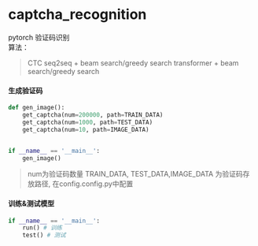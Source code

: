 # captcha_recognition
pytorch  验证码识别  
算法：
>CTC
>seq2seq + beam search/greedy search
>transformer + beam search/greedy search
>

#### 生成验证码
```Python
def gen_image():
	get_captcha(num=200000, path=TRAIN_DATA)
	get_captcha(num=1000, path=TEST_DATA)
	get_captcha(num=10, path=IMAGE_DATA)


if __name__ == '__main__':
	gen_image()
```
>num为验证码数量
>TRAIN_DATA, TEST_DATA,IMAGE_DATA 为验证码存放路径, 在config.config.py中配置

#### 训练&测试模型 
```python
if __name__ == '__main__':
	run() # 训练
	test() # 测试
```
